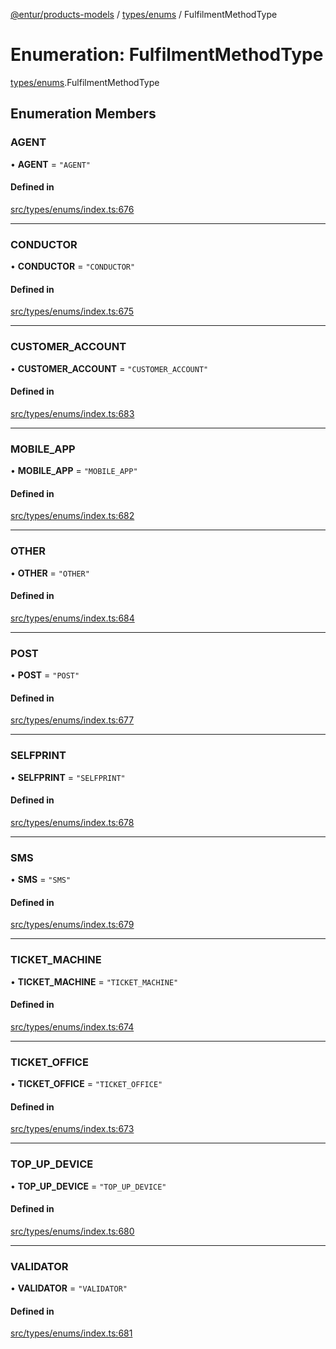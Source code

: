 [@entur/products-models](../README.md) / [types/enums](../modules/types_enums.md) / FulfilmentMethodType

# Enumeration: FulfilmentMethodType

[types/enums](../modules/types_enums.md).FulfilmentMethodType

## Enumeration Members

### AGENT

• **AGENT** = ``"AGENT"``

#### Defined in

[src/types/enums/index.ts:676](https://github.com/entur/products-models/blob/main/src/types/enums/index.ts#L676)

___

### CONDUCTOR

• **CONDUCTOR** = ``"CONDUCTOR"``

#### Defined in

[src/types/enums/index.ts:675](https://github.com/entur/products-models/blob/main/src/types/enums/index.ts#L675)

___

### CUSTOMER\_ACCOUNT

• **CUSTOMER\_ACCOUNT** = ``"CUSTOMER_ACCOUNT"``

#### Defined in

[src/types/enums/index.ts:683](https://github.com/entur/products-models/blob/main/src/types/enums/index.ts#L683)

___

### MOBILE\_APP

• **MOBILE\_APP** = ``"MOBILE_APP"``

#### Defined in

[src/types/enums/index.ts:682](https://github.com/entur/products-models/blob/main/src/types/enums/index.ts#L682)

___

### OTHER

• **OTHER** = ``"OTHER"``

#### Defined in

[src/types/enums/index.ts:684](https://github.com/entur/products-models/blob/main/src/types/enums/index.ts#L684)

___

### POST

• **POST** = ``"POST"``

#### Defined in

[src/types/enums/index.ts:677](https://github.com/entur/products-models/blob/main/src/types/enums/index.ts#L677)

___

### SELFPRINT

• **SELFPRINT** = ``"SELFPRINT"``

#### Defined in

[src/types/enums/index.ts:678](https://github.com/entur/products-models/blob/main/src/types/enums/index.ts#L678)

___

### SMS

• **SMS** = ``"SMS"``

#### Defined in

[src/types/enums/index.ts:679](https://github.com/entur/products-models/blob/main/src/types/enums/index.ts#L679)

___

### TICKET\_MACHINE

• **TICKET\_MACHINE** = ``"TICKET_MACHINE"``

#### Defined in

[src/types/enums/index.ts:674](https://github.com/entur/products-models/blob/main/src/types/enums/index.ts#L674)

___

### TICKET\_OFFICE

• **TICKET\_OFFICE** = ``"TICKET_OFFICE"``

#### Defined in

[src/types/enums/index.ts:673](https://github.com/entur/products-models/blob/main/src/types/enums/index.ts#L673)

___

### TOP\_UP\_DEVICE

• **TOP\_UP\_DEVICE** = ``"TOP_UP_DEVICE"``

#### Defined in

[src/types/enums/index.ts:680](https://github.com/entur/products-models/blob/main/src/types/enums/index.ts#L680)

___

### VALIDATOR

• **VALIDATOR** = ``"VALIDATOR"``

#### Defined in

[src/types/enums/index.ts:681](https://github.com/entur/products-models/blob/main/src/types/enums/index.ts#L681)
